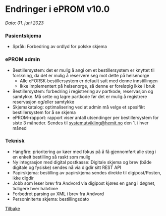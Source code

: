 # Endringer i ePROM v10.0
*Dato: 01. juni 2023*

### Pasientskjema
- Språk: Forbedring av ordlyd for polske skjema


### ePROM admin
- Bestillersystem: det er mulig å angi om et bestillersystem er knyttet til forskning, da det er mulig å reservere seg mot dette på helsenorge
  - Alle eFORSK-bestillersystem er default satt med denne innstillingen
  - Ikke implementert på helsenorge, så denne er foreløpig ikke i bruk 
- Bestillersystem: forbedring i registrering av partkode, reservasjon og samtykke. Må sette og lagre partkode før det er mulig å registrere reservasjon og/eller samtykke 
- Skjemakatalog: optimalisering ved at admin må velge et spesifikt bestillersystem for å se skjema
- ePROM-rapport: rapport viser antall utsendinger per bestillersystem for siste 3 måneder. Sendes til systemutvikling@hemit.no den 1. i hver måned


### Teknisk
- Hangfire: prioritering av køer med fokus på å få gjennomført alle steg i en enkelt bestilling så raskt som mulig
- Ny integrasjon med digital postkasse: Digitale skjema og brev (både digitale og fysiske) sendes nå via digdir sitt REST API
- Papirskjema: bestilling av papirskjema sendes direkte til digipost/Posten, ikke digdir
- Jobb som leser brev fra Andvord via digipost kjøres en gang i døgnet, tidligere hver halvtime
- Forbedret parsing av XML i brev fra Andvord
- Personiniterte skjema: bestillingsdato 


[Tilbake](./Releaselist)
